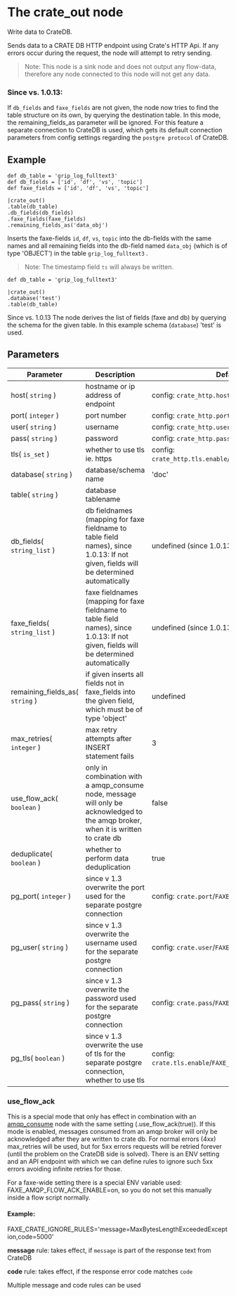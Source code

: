 The crate_out node
=====================

Write data to CrateDB.

Sends data to a CRATE DB HTTP endpoint using Crate's HTTP Api.
If any errors occur during the request, the node will attempt to retry sending.

> Note: This node is a sink node and does not output any flow-data, therefore any node connected to this node will not get any data.


### Since vs. 1.0.13:
If `db_fields` and `faxe_fields` are not given, the node now tries to find the table structure on its own,
by querying the destination table. In this mode, the remaining_fields_as parameter will be ignored.
For this feature a separate connection to CrateDB is used, which gets its default connection parameters from config settings
regarding the `postgre protocol` of CrateDB.


Example
-------
```dfs  
def db_table = 'grip_log_fulltext3'
def db_fields = ['id', 'df', 'vs', 'topic']
def faxe_fields = ['id', 'df', 'vs', 'topic']

|crate_out() 
.table(db_table)
.db_fields(db_fields)
.faxe_fields(faxe_fields)
.remaining_fields_as('data_obj')

```

Inserts the faxe-fields `id`, `df`, `vs`, `topic` into the db-fields with the same names and all remaining fields into
the db-field named `data_obj` (which is of type 'OBJECT') in the table `grip_log_fulltext3` .

> Note: The timestamp field `ts` will always be written.


```dfs  
def db_table = 'grip_log_fulltext3' 

|crate_out() 
.database('test')
.table(db_table) 

```
Since vs. 1.0.13
The node derives the list of fields (faxe and db) by querying the schema for the given table.
In this example schema (`database`) 'test' is used.



Parameters
----------

| Parameter                       | Description                                                                                                                            | Default                                                 |
|---------------------------------|----------------------------------------------------------------------------------------------------------------------------------------|---------------------------------------------------------|
| host( `string` )                | hostname or ip address of endpoint                                                                                                     | config: `crate_http.host`/`FAXE_CRATE_HTTP_HOST`        |
| port( `integer` )               | port number                                                                                                                            | config: `crate_http.port`/`FAXE_CRATE_HTTP_PORT`        |
| user( `string` )                | username                                                                                                                               | config: `crate_http.user`/`FAXE_CRATE_HTTP_USER`        |
| pass( `string` )                | password                                                                                                                               | config: `crate_http.pass`/`FAXE_CRATE_HTTP_PASS`        |
| tls( `is_set` )                 | whether to use tls ie. https                                                                                                           | config: `crate_http.tls.enable`/`FAXE_CRATE_TLS_ENABLE` |
| database( `string` )            | database/schema name                                                                                                                   | 'doc'                                                   |
| table( `string` )               | database tablename                                                                                                                     |                                                         |
| db_fields( `string_list` )      | db fieldnames (mapping for faxe fieldname to table field names), since 1.0.13: If not given, fields will be determined automatically   | undefined (since 1.0.13)                                |
| faxe_fields( `string_list` )    | faxe fieldnames (mapping for faxe fieldname to table field names), since 1.0.13: If not given, fields will be determined automatically | undefined (since 1.0.13)                                |
| remaining_fields_as( `string` ) | if given inserts all fields not in faxe_fields into the given field, which must be of type 'object'                                    | undefined                                               |
| max_retries( `integer` )        | max retry attempts after INSERT statement fails                                                                                        | 3                                                       |
| use_flow_ack( `boolean` )       | only in combination with a amqp_consume node, message will only be acknowledged to the amqp broker, when it is written to crate db     | false                                                   |
| deduplicate( `boolean` )       | whether to perform data deduplication                                                                                                  | true                                                    |
| pg_port( `integer` )            | since v 1.3 overwrite the port used for the separate postgre connection                                                                | config: `crate.port`/`FAXE_CRATE_PORT`                  |
| pg_user( `string` )             | since v 1.3 overwrite the username used for the separate postgre connection                                                            | config: `crate.user`/`FAXE_CRATE_USER`                  |
| pg_pass( `string` )             | since v 1.3 overwrite the password used for the separate postgre connection                                                            | config: `crate.pass`/`FAXE_CRATE_PASS`                  |
| pg_tls( `boolean` )             | since v 1.3 overwrite the use of tls for the separate postgre connection, whether to use tls                                           | config: `crate.tls.enable`/`FAXE_CRATE_TLS_ENABLE`      |


### use_flow_ack
This is a special mode that only has effect in combination with an [amqp_consume](../messaging/amqp_consume.md) node with the same setting (.use_flow_ack(true)).
If this mode is enabled, messages consumed from an amqp broker will only be acknowledged after they are written to crate db.
For normal errors (4xx) max_retries will be used, but for 5xx errors requests will be retried forever (until the problem on the CrateDB side is solved).
There is an ENV setting and an API endpoint with which we can define rules to ignore such 5xx errors avoiding infinite retries for those.

For a faxe-wide setting there is a special ENV variable used: FAXE_AMQP_FLOW_ACK_ENABLE=on, so you do not set this manually inside a flow script normally.

#### Example:

FAXE_CRATE_IGNORE_RULES='message=MaxBytesLengthExceededException,code=5000'

**message** rule: takes effect, if `message` is part of the response text from CrateDB

**code** rule: takes effect, if the response error code matches `code`

Multiple message and code rules can be used